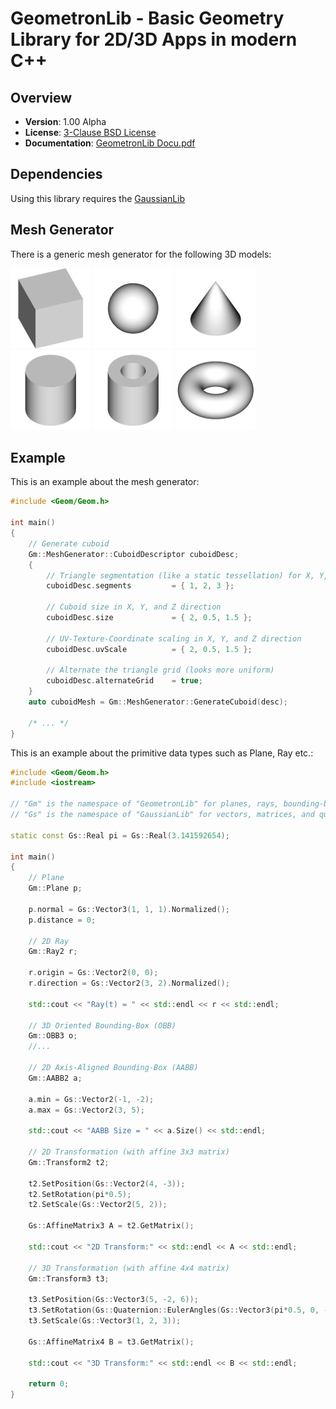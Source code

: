 GeometronLib - Basic Geometry Library for 2D/3D Apps in modern C++
==================================================================

Overview
--------

- **Version**: 1.00 Alpha
- **License**: [3-Clause BSD License](https://github.com/LukasBanana/GaussianLib/blob/master/LICENSE.txt)
- **Documentation**: [GeometronLib Docu.pdf](https://github.com/LukasBanana/GeometronLib/blob/master/docu/GeometronLib%20Docu.pdf)


Dependencies
------------

Using this library requires the [GaussianLib](https://github.com/LukasBanana/GaussianLib)


Mesh Generator
--------------

There is a generic mesh generator for the following 3D models:

<img src="docu/images/mesh/cuboid.png" alt="Cuboid"/>
<img src="docu/images/mesh/ellipsoid.png" alt="Ellipsoid"/>
<img src="docu/images/mesh/cone.png" alt="Cone"/>
<img src="docu/images/mesh/cylinder.png" alt="Cylinder"/>
<img src="docu/images/mesh/pipe.png" alt="Pipe"/>
<img src="docu/images/mesh/torus.png" alt="Torus"/>


Example
-------

This is an example about the mesh generator:
```cpp
#include <Geom/Geom.h>

int main()
{
	// Generate cuboid
	Gm::MeshGenerator::CuboidDescriptor cuboidDesc;
	{
		// Triangle segmentation (like a static tessellation) for X, Y, and Z axis
		cuboidDesc.segments			= { 1, 2, 3 };
		
		// Cuboid size in X, Y, and Z direction
		cuboidDesc.size				= { 2, 0.5, 1.5 };
		
		// UV-Texture-Coordinate scaling in X, Y, and Z direction
		cuboidDesc.uvScale			= { 2, 0.5, 1.5 };
		
		// Alternate the triangle grid (looks more uniform)
		cuboidDesc.alternateGrid	= true;
	}
	auto cuboidMesh = Gm::MeshGenerator::GenerateCuboid(desc);
	
	/* ... */
}
```

This is an example about the primitive data types such as Plane, Ray etc.:
```cpp
#include <Geom/Geom.h>
#include <iostream>

// "Gm" is the namespace of "GeometronLib" for planes, rays, bounding-boxes, transformations, etc.
// "Gs" is the namespace of "GaussianLib" for vectors, matrices, and quaternions

static const Gs::Real pi = Gs::Real(3.141592654);

int main()
{
	// Plane
	Gm::Plane p;

	p.normal = Gs::Vector3(1, 1, 1).Normalized();
	p.distance = 0;

	// 2D Ray
	Gm::Ray2 r;

	r.origin = Gs::Vector2(0, 0);
	r.direction = Gs::Vector2(3, 2).Normalized();

	std::cout << "Ray(t) = " << std::endl << r << std::endl;

	// 3D Oriented Bounding-Box (OBB)
	Gm::OBB3 o;
	//...

	// 2D Axis-Aligned Bounding-Box (AABB)
	Gm::AABB2 a;

	a.min = Gs::Vector2(-1, -2);
	a.max = Gs::Vector2(3, 5);

	std::cout << "AABB Size = " << a.Size() << std::endl;

	// 2D Transformation (with affine 3x3 matrix)
	Gm::Transform2 t2;

	t2.SetPosition(Gs::Vector2(4, -3));
	t2.SetRotation(pi*0.5);
	t2.SetScale(Gs::Vector2(5, 2));

	Gs::AffineMatrix3 A = t2.GetMatrix();

	std::cout << "2D Transform:" << std::endl << A << std::endl;

	// 3D Transformation (with affine 4x4 matrix)
	Gm::Transform3 t3;

	t3.SetPosition(Gs::Vector3(5, -2, 6));
	t3.SetRotation(Gs::Quaternion::EulerAngles(Gs::Vector3(pi*0.5, 0, -pi*0.25)));
	t3.SetScale(Gs::Vector3(1, 2, 3));

	Gs::AffineMatrix4 B = t3.GetMatrix();

	std::cout << "3D Transform:" << std::endl << B << std::endl;

	return 0;
}
```


